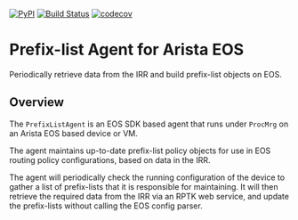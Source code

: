 <!--description: An EOS agent to dynamically update IRR based prefix-lists -->
[![PyPI](https://img.shields.io/pypi/v/prefix-list-agent.svg)](https://pypi.python.org/pypi/prefix-list-agent)
[![Build Status](https://travis-ci.com/wolcomm/eos-prefix-list-agent.svg?branch=master)](https://travis-ci.com/wolcomm/eos-prefix-list-agent)
[![codecov](https://codecov.io/gh/wolcomm/eos-prefix-list-agent/branch/master/graph/badge.svg)](https://codecov.io/gh/wolcomm/eos-prefix-list-agent)

# Prefix-list Agent for Arista EOS

Periodically retrieve data from the IRR and build prefix-list objects on EOS.

## Overview

The `PrefixListAgent` is an EOS SDK based agent that runs under `ProcMrg` on an
Arista EOS based device or VM.

The agent maintains up-to-date prefix-list policy objects for use in EOS
routing policy configurations, based on data in the IRR.

The agent will periodically check the running configuration of the device to
gather a list of prefix-lists that it is responsible for maintaining. It will
then retrieve the required data from the IRR via an RPTK web service, and
update the prefix-lists without calling the EOS config parser.
